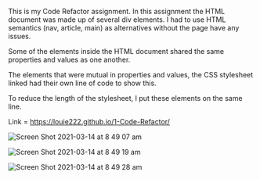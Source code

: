 This is my Code Refactor assignment. In this assignment the HTML document was made up of several div elements. I had to use HTML semantics (nav, article, main) as alternatives without the page have any issues.

Some of the elements inside the HTML document shared the same properties and values as one another. 

The elements that were mutual in properties and values, the CSS stylesheet linked had their own line of code to show this.

To reduce the length of the stylesheet, I put these elements on the same line. 

Link = https://louie222.github.io/1-Code-Refactor/

![Screen Shot 2021-03-14 at 8 49 07 am](https://user-images.githubusercontent.com/78855921/111053843-37c29700-84a2-11eb-96d9-665efc56d7d3.png)

![Screen Shot 2021-03-14 at 8 49 19 am](https://user-images.githubusercontent.com/78855921/111053851-4c069400-84a2-11eb-9258-9c1d986d141e.png)

![Screen Shot 2021-03-14 at 8 49 28 am](https://user-images.githubusercontent.com/78855921/111053853-4dd05780-84a2-11eb-95f6-6c6b29b8cd83.png)

